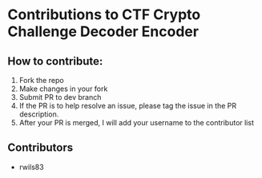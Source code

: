 # Contributions to CTF Crypto Challenge Decoder Encoder

## How to contribute:
1. Fork the repo
2. Make changes in your fork
3. Submit PR to dev branch
4. If the PR is to help resolve an issue, please tag the issue in the PR description.
5. After your PR is merged, I will add your username to the contributor list
## Contributors
* rwils83
